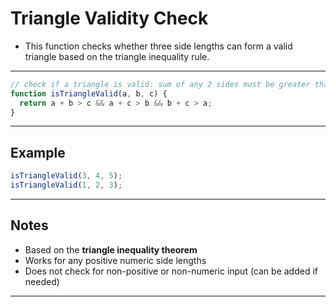 # Triangle Validity Check

- This function checks whether three side lengths can form a valid triangle based on the triangle inequality rule.

---

```js
// check if a triangle is valid: sum of any 2 sides must be greater than the 3rd
function isTriangleValid(a, b, c) {
  return a + b > c && a + c > b && b + c > a;
}
```

---

## Example

```js
isTriangleValid(3, 4, 5); 
isTriangleValid(1, 2, 3); 
```

---

## Notes

- Based on the **triangle inequality theorem**
- Works for any positive numeric side lengths
- Does not check for non-positive or non-numeric input (can be added if needed)

---

